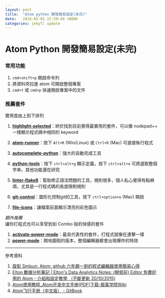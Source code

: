 ```yaml
---
layout: post
title:  "Atom python 開發簡易設定(未完)"
date:   2016-05-05 22:59:49 +0800
categories: jekyll update
---
```


# Atom Python 開發簡易設定(未完)

### 常用功能

1. `cmd+shift+p` 開啟命令列
2. 將資料夾拉進 atom 可開啟整個專案
3. `cmd+t` 或 `cmd+p` 快速開啟專案中的文件

### 推薦套件

實用度由上到下排列

1. **[highlight-selected](https://atom.io/packages/highlight-selected)**：終於找到目前覺得最實用的套件，可以像 nodepad++ 一樣顯示程式碼中相同的 keyword

2. **[atom-runner](https://atom.io/packages/atom-runner)**：按下 `Alt+R` (Win/Linux) 或 `Ctrl+R` (Mac) 可直接執行程式

3. **[autocomplete-python](https://atom.io/packages/autocomplete-python)**：強大的自動完成工具

4. **[python-tools](https://atom.io/packages/python-tools)**：按下 `ctrl+alt+g` 顯示定義，按下 `ctrl+alt+e` 可將選取整個字串，其他功能還在研究

5. **[linter-flake8](https://atom.io/packages/linter-flake8)**：幫助修正語法問題的工具，規則很多，個人私心覺得有點麻煩，尤其是一行程式碼的長度限制規則

6. **[git-control](https://atom.io/packages/git-control)**：圖形化控制git的工具，按下 `ctrl+option+o` (Mac) 開啟

7. **[file-icons](https://atom.io/packages/file-icons)**：讓檔案前面顯示漂亮的彩色圖示
  
  
  
  
*額外推薦*  
讓你打程式也可以享受到如 Combo 般的快感的套件  
1. **[activate-power-mode](https://atom.io/packages/activate-power-mode)**：最具代表性的套件，打程式就像在連擊一樣  
2. **[power-mode](https://atom.io/packages/power-mode)**：開地圖砲的版本，整個編輯器都會出現爆炸的特效
















***
參考資料

1. [蹤影 Smlsun: Atom: github 六年磨一劍的程式編輯器使用簡易心得](http://blog.smlsun.com/2014/04/atom-github.html)
2. [Elton 數據分析筆記 | Elton's Data Analytics Notes: (開發前) Editor 免費好用的 Atom - 介紹和設定教學 （不斷更新 20/10/2015)](http://eltonnoteshk.blogspot.tw/2015/10/ide-atom-20102015.html)
3. [Atom使用教程_Atom开发中文手册[PDF]下载-极客学院Wiki](http://wiki.jikexueyuan.com/project/atom/)
4. [Atom飞行手册（中文版） - GitBook](https://www.gitbook.com/book/wizardforcel/atom-flight-manual-zh-cn/details)
